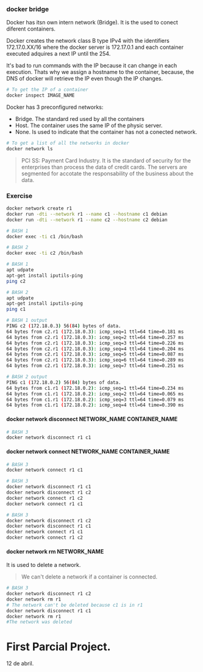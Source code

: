 ### docker bridge

Docker has itsn own intern network (Bridge). It is the used to conect diferent containers.

Docker creates the network class B type IPv4 with the identifiers 172.17.0.XX/16 where the docker server is 172.17.0.1 and each container executed adquires a next IP until the 254.

It's bad to run commands with the IP because it can change in each execution. Thats why we assign a hostname to the container, because, the DNS of docker will retrieve the IP even though the IP changes.

```sh
# To get the IP of a container
docker inspect IMAGE_NAME
```

Docker has 3 preconfigured networks:
- Bridge. The standard red used by all the containers
- Host. The container uses the same IP of the physic server.
- None. Is used to indicate that the container has not a conected network.

```sh
# To get a list of all the networks in docker
docker network ls
```

> PCI SS: Payment Card Industry. It is the standard of security for the enterprises than process the data of credit cards. The servers are segmented for accotate the responsability of the business about the data.

### Exercise
```bash
docker network create r1
docker run -dti --network r1 --name c1 --hostname c1 debian
docker run -dti --network r1 --name c2 --hostname c2 debian

# BASH 1
docker exec -ti c1 /bin/bash

# BASH 2
docker exec -ti c2 /bin/bash

# BASH 1
apt udpate
apt-get install iputils-ping
ping c2

# BASH 2
apt udpate
apt-get install iputils-ping
ping c1
```

```bash
# BASH 1 output
PING c2 (172.18.0.3) 56(84) bytes of data.
64 bytes from c2.r1 (172.18.0.3): icmp_seq=1 ttl=64 time=0.181 ms
64 bytes from c2.r1 (172.18.0.3): icmp_seq=2 ttl=64 time=0.257 ms
64 bytes from c2.r1 (172.18.0.3): icmp_seq=3 ttl=64 time=0.226 ms
64 bytes from c2.r1 (172.18.0.3): icmp_seq=4 ttl=64 time=0.204 ms
64 bytes from c2.r1 (172.18.0.3): icmp_seq=5 ttl=64 time=0.087 ms
64 bytes from c2.r1 (172.18.0.3): icmp_seq=6 ttl=64 time=0.289 ms
64 bytes from c2.r1 (172.18.0.3): icmp_seq=7 ttl=64 time=0.251 ms
```
```bash
# BASH 2 output
PING c1 (172.18.0.2) 56(84) bytes of data.
64 bytes from c1.r1 (172.18.0.2): icmp_seq=1 ttl=64 time=0.234 ms
64 bytes from c1.r1 (172.18.0.2): icmp_seq=2 ttl=64 time=0.065 ms
64 bytes from c1.r1 (172.18.0.2): icmp_seq=3 ttl=64 time=0.079 ms
64 bytes from c1.r1 (172.18.0.2): icmp_seq=4 ttl=64 time=0.390 ms
```

#### docker network disconnect NETWORK_NAME CONTAINER_NAME
```bash
# BASH 3
docker network disconnect r1 c1
```
#### docker network connect NETWORK_NAME CONTAINER_NAME
```bash
# BASH 3
docker network connect r1 c1
```

```bash
# BASH 3
docker network disconnect r1 c1
docker network disconnect r1 c2
docker network connect r1 c2
docker network connect r1 c1

# BASH 3
docker network disconnect r1 c2
docker network disconnect r1 c1
docker network connect r1 c1
docker network connect r1 c2
```

#### docker network rm NETWORK_NAME
It is used to delete a network.

> We can't delete a network if a container is connected.
```bash
# BASH 3
docker network disconnect r1 c2
docker network rm r1
# The network can't be deleted because c1 is in r1
docker network disconnect r1 c1
docker network rm r1
#The network was deleted
```


# First Parcial Project.
12 de abril.